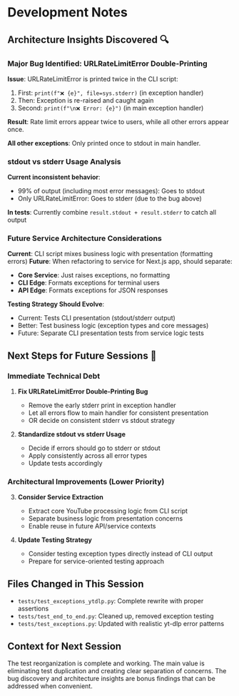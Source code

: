 # Development Notes

## Architecture Insights Discovered 🔍

### Major Bug Identified: URLRateLimitError Double-Printing
**Issue**: URLRateLimitError is printed twice in the CLI script:
1. First: `print(f"❌ {e}", file=sys.stderr)` (in exception handler)
2. Then: Exception is re-raised and caught again
3. Second: `print(f"\n❌ Error: {e}")` (in main exception handler)

**Result**: Rate limit errors appear twice to users, while all other errors appear once.

**All other exceptions**: Only printed once to stdout in main handler.

### stdout vs stderr Usage Analysis
**Current inconsistent behavior**:
- 99% of output (including most error messages): Goes to stdout
- Only URLRateLimitError: Goes to stderr (due to the bug above)

**In tests**: Currently combine `result.stdout + result.stderr` to catch all output

### Future Service Architecture Considerations
**Current**: CLI script mixes business logic with presentation (formatting errors)
**Future**: When refactoring to service for Next.js app, should separate:
- **Core Service**: Just raises exceptions, no formatting
- **CLI Edge**: Formats exceptions for terminal users  
- **API Edge**: Formats exceptions for JSON responses

**Testing Strategy Should Evolve**:
- Current: Tests CLI presentation (stdout/stderr output)
- Better: Test business logic (exception types and core messages)
- Future: Separate CLI presentation tests from service logic tests

## Next Steps for Future Sessions 🚀

### Immediate Technical Debt
1. **Fix URLRateLimitError Double-Printing Bug**
   - Remove the early stderr print in exception handler
   - Let all errors flow to main handler for consistent presentation
   - OR decide on consistent stderr vs stdout strategy

2. **Standardize stdout vs stderr Usage**
   - Decide if errors should go to stderr or stdout
   - Apply consistently across all error types
   - Update tests accordingly

### Architectural Improvements (Lower Priority)
3. **Consider Service Extraction**
   - Extract core YouTube processing logic from CLI script
   - Separate business logic from presentation concerns
   - Enable reuse in future API/service contexts

4. **Update Testing Strategy**
   - Consider testing exception types directly instead of CLI output
   - Prepare for service-oriented testing approach

## Files Changed in This Session
- `tests/test_exceptions_ytdlp.py`: Complete rewrite with proper assertions
- `tests/test_end_to_end.py`: Cleaned up, removed exception testing
- `tests/test_exceptions.py`: Updated with realistic yt-dlp error patterns

## Context for Next Session
The test reorganization is complete and working. The main value is eliminating test duplication and creating clear separation of concerns. The bug discovery and architecture insights are bonus findings that can be addressed when convenient.